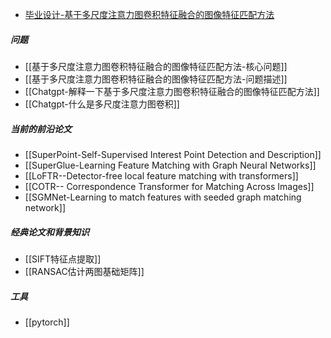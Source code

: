 - [毕业设计-基于多尺度注意力图卷积特征融合的图像特征匹配方法](毕业设计-基于多尺度注意力图卷积特征融合的图像特征匹配方法.canvas)

##### 问题
- [[基于多尺度注意力图卷积特征融合的图像特征匹配方法-核心问题]]
- [[基于多尺度注意力图卷积特征融合的图像特征匹配方法-问题描述]]
- [[Chatgpt-解释一下基于多尺度注意力图卷积特征融合的图像特征匹配方法]]
- [[Chatgpt-什么是多尺度注意力图卷积]]

##### 当前的前沿论文
- [[SuperPoint-Self-Supervised Interest Point Detection and Description]]
- [[SuperGlue-Learning Feature Matching with Graph Neural Networks]]
- [[LoFTR--Detector-free local feature matching with transformers]]
- [[COTR-- Correspondence Transformer for Matching Across Images]]
- [[SGMNet-Learning to match features with seeded graph matching network]]

##### 经典论文和背景知识
- [[SIFT特征点提取]]
- [[RANSAC估计两图基础矩阵]]

##### 工具
- [[pytorch]]